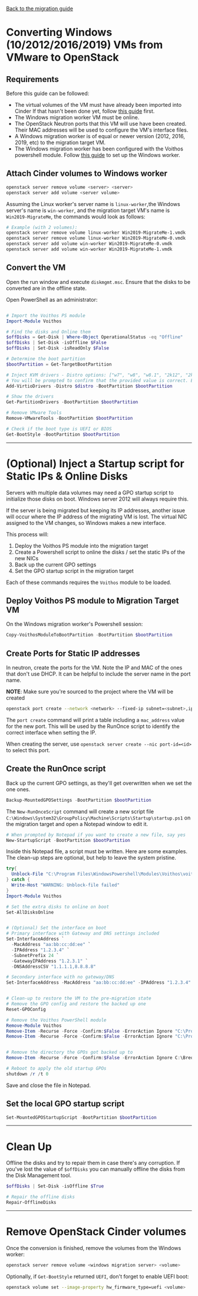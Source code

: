 [Back to the migration guide](/vmware-migration.html)


# Converting Windows (10/2012/2016/2019) VMs from VMware to OpenStack

## Requirements


Before this guide can be followed:

 - The virtual volumes of the VM must have already been imported into Cinder
   If that hasn't been done yet, follow [this guide](/vmware-migration.html) first.
 - The Windows migration worker VM must be online.
 - The OpenStack Neutron ports that this VM will use have been created.
   Their MAC addresses will be used to configure the VM's interface files.
 - A Windows migration worker is of equal or newer version (2012, 2016, 2019, etc) to the migration
   target VM.
 - The Windows migration worker has been configured with the Voithos powershell module.
   Follow [this guide](/migrations/windows-worker.html) to set up the Windows worker.



## Attach Cinder volumes to Windows worker

```bash
openstack server remove volume <server> <server>
openstack server add volume <server volume>
```

Assuming the Linux worker's server name is `linux-worker`,the Windows server's name is
`win-worker`, and the migration target VM's name is `Win2019-MigrateMe`, the commands would look
as follows:

```bash
# Example (with 2 volumes):
openstack server remove volume linux-worker Win2019-MigrateMe-1.vmdk
openstack server remove volume linux-worker Win2019-MigrateMe-0.vmdk
openstack server add volume win-worker Win2019-MigrateMe-0.vmdk
openstack server add volume win-worker Win2019-MigrateMe-1.vmdk
```


## Convert the VM

Open the run window and execute `diskmgmt.msc`.
Ensure that the disks to be converted are in the offline state.

Open PowerShell as an administrator:

```ps1

# Import the Voithos PS module
Import-Module Voithos

# Find the disks and Online them
$offDisks = Get-Disk | Where-Object OperationalStatus -eq "Offline"
$offDisks | Set-Disk -isOffline $False
$offDisks | Set-Disk -isReadOnly $False

# Determine the boot partition
$bootPartition = Get-TargetBootPartition

# Inject KVM drivers - Distro options: ["w7", "w8", "w8.1", "2k12", "2k12r2", "2k16", "2k19"]
# You will be prompted to confirm that the provided value is correct. Enter "y" to continue.
Add-VirtioDrivers -Distro $distro -BootPartition $bootPartition

# Show the drivers
Get-PartitionDrivers -BootPartition $bootPartition

# Remove VMware Tools
Remove-VMwareTools -BootPartition $bootPartition

# Check if the boot type is UEFI or BIOS
Get-BootStyle -BootPartition $bootPartition
```


---


# (Optional) Inject a Startup script for Static IPs & Online Disks


Servers with multiple data volumes may need a GPO startup script to initialize those disks on boot.
Windows server 2012 will always require this.

If the server is being migrated but keeping its IP addresses, another issue will occur where the IP
address of the migrating VM is lost. The virtual NIC assigned to the VM changes, so Windows makes
a new interface.

This process will:

1. Deploy the Voithos PS module into the migration target
1. Create a Powershell script to online the disks / set the static IPs of the new NICs
1. Back up the current GPO settings
1. Set the GPO startup script in the migration target

Each of these commands requires the `Voithos` module to be loaded.

## Deploy Voithos PS module to Migration Target VM

On the Windows migration worker's Powershell session:

```ps1
Copy-VoithosModuleToBootPartition -BootPartition $bootPartition
```

## Create Ports for Static IP addresses

In neutron, create the ports for the VM. Note the IP and MAC of the ones that don't use DHCP.
It can be helpful to include the server name in the port name.

**NOTE**: Make sure you're sourced to the project where the VM will be created

```bash
openstack port create --network <network> --fixed-ip subnet=<subnet>,ip-address=<IP address>  <port name>
```

The `port create` command will print a table including a `mac_address` value for the new port.
This will be used by the RunOnce script to identify the correct interface when setting the IP.

When creating the server, use `openstack server create --nic port-id=<id>` to select this port.


## Create the RunOnce script

Back up the current GPO settings, as they'll get overwritten when we set the one ones.

```ps1
Backup-MountedGPOSettings -BootPartition $bootPartition
```

The `New-RunOnceScript` command will create a new script file
`C:\Windows\System32\GroupPolicy\Machine\Scripts\Startup\startup.ps1`
on the migration target and open a Notepad window to edit it.

```ps1
# When prompted by Notepad if you want to create a new file, say yes
New-StartupScript -BootPartition $bootPartition
```

Inside this Notepad file, a script must be written. Here are some examples. The clean-up
steps are optional, but help to leave the system pristine.

```ps1
try{
  Unblock-File "C:\Program Files\WindowsPowershell\Modules\Voithos\voithos.psm1"
} catch {
  Write-Host "WARNING: Unblock-file failed"
}
Import-Module Voithos

# Set the extra disks to online on boot
Set-AllDisksOnline


# (Optional) Set the interface on boot
# Primary interface with Gateway and DNS settings included
Set-InterfaceAddress `
  -MacAddress "aa:bb:cc:dd:ee" `
  -IPAddress "1.2.3.4" `
  -SubnetPrefix 24 `
  -GatewayIPAddress "1.2.3.1" `
  -DNSAddressCSV "1.1.1.1,8.8.8.8"

# Secondary interface with no gateway/DNS
Set-InterfaceAddress -MacAddress "aa:bb:cc:dd:ee" -IPAddress "1.2.3.4" -SubnetPrefix 24


# Clean-up to restore the VM to the pre-migration state
# Remove the GPO config and restore the backed up one
Reset-GPOConfig

# Remove the Voithos PowerShell module
Remove-Module Voithos
Remove-Item -Recurse -Force -Confirm:$False -ErrorAction Ignore "C:\Program Files (x86)\WindowsPowerShell\Modules\Voithos"
Remove-Item -Recurse -Force -Confirm:$False -ErrorAction Ignore "C:\Program Files\WindowsPowerShell\Modules\Voithos"


# Remove the directory the GPOs got backed up to
Remove-Item -Recurse -Force -Confirm:$False -ErrorAction Ignore C:\Breqwatr

# Reboot to apply the old startup GPOs
shutdown /r /t 0
```

Save and close the file in Notepad.


## Set the local GPO startup script

```ps1
Set-MountedGPOStartupScript -BootPartition $bootPartition
```

---


# Clean Up

Offline the disks and try to repair them in case there's any corruption. If you've lost the value
of `$offDisks` you can manually offline the disks from the Disk Management tool.

```ps1
$offDisks | Set-Disk -isOffline $True

# Repair the offline disks
Repair-OfflineDisks
```


---


# Remove OpenStack Cinder volumes

Once the conversion is finished, remove the volumes from the Windows worker:

```bash
openstack server remove volume <windows migration server> <volume>
```

Optionally, if `Get-BootStyle` returned `UEFI`, don't forget to enable UEFI boot:

```bash
openstack volume set --image-property hw_firmware_type=uefi <volume>
```
